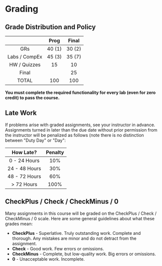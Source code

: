 # Grading 

## Grade Distribution and Policy

| | Prog | Final |
| :-: | :-: | :-: |
| GRs | 40 (1) | 30 (2) |
| Labs / CompEx | 45 (3) | 35 (7) |
| HW / Quizzes | 15 | 10 |
| Final | | 25 |
| TOTAL | 100 | 100 |

**You must complete the required functionality for every lab (even for zero credit) to pass the course.**

## Late Work

If problems arise with graded assignments, see your instructor in advance.  Assignments turned in later than the due date without prior permission from the instructor will be penalized as follows (note there is no distinction between "Duty Day" or "Day":

| How Late? | Penalty |
| :-: | :-: |
| 0 - 24 Hours | 10% |
| 24 - 48 Hours | 30% |
| 48 - 72 Hours | 60% |
| > 72 Hours | 100% |

## CheckPlus / Check / CheckMinus / 0

Many assignments in this course will be graded on the CheckPlus / Check / CheckMinus / 0 scale.  Here are some general guidelines about what these grades mean:

- **CheckPlus** - Superlative.  Truly outstanding work.  Complete and thorough.  Any mistakes are minor and do not detract from the assignment.
- **Check** - Good work.  Few errors or omissions.
- **CheckMinus** - Complete, but low-quality work.  Big errors or omissions.
- **0** - Unacceptable work.  Incomplete.
